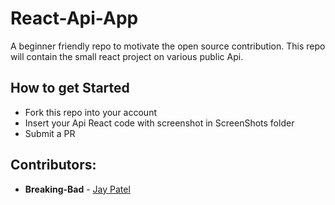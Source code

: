 # React-Api-App
A beginner friendly repo to motivate the open source contribution. This repo will contain the small react project on various public Api.

## How to get Started
* Fork this repo into your account
* Insert your Api React code with screenshot in ScreenShots folder
* Submit a PR

## Contributors:
* **Breaking-Bad** - [Jay Patel](https://github.com/jaypatel31)
